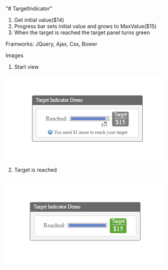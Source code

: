 "# TargetIndicator" 

1. Get initial value($14)
2. Progress bar sets initial value and grows to MaxValue($15)
3. When the target is reached the target panel turns green

Framworks:
JQuery, Ajax, Css, Bower

Images
1. Start view

![alt text](images/target1.png)

2. Target is reached

![alt text](images/success-target.png)